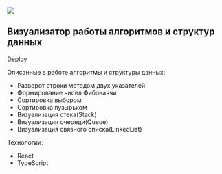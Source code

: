 [![](https://i.ibb.co/QHnxwhM/header.png)](https://algososh-kuzinartemiy.vercel.app/)
## Визуализатор работы алгоритмов и структур данных
[Deploy](https://algososh-kuzinartemiy.vercel.app/)

Описанные в работе алгоритмы и структуры данных:

- Разворот строки методом двух указателей
- Формирование чисел Фибоначчи
- Сортировка выбором
- Сортировка пузырьком
- Визуализация стека(Stack)
- Визуализация очереди(Queue)
- Визуализация связного списка(LinkedList)

Технологии:
- React
- TypeScript
